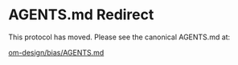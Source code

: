 # AGENTS.md Redirect

This protocol has moved. Please see the canonical AGENTS.md at:

[om-design/bias/AGENTS.md](https://github.com/om-design/bias/AGENTS.md)
